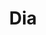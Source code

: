---
title: "Dia"
url: /ciudad-autonoma-de-buenos-aires/dia-avenida-de-los-constituyentes/
shop: Supermarkt
---